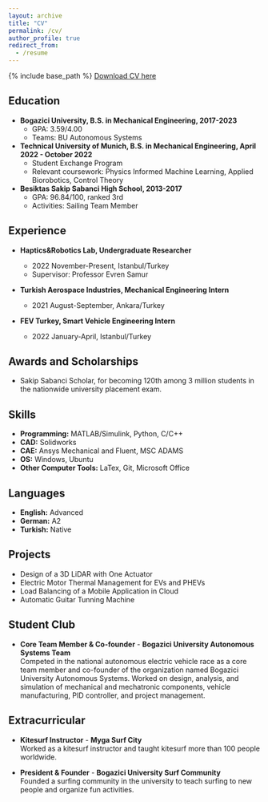 ```yaml
---
layout: archive
title: "CV"
permalink: /cv/
author_profile: true
redirect_from:
  - /resume
---
```

{% include base_path %}
<a href="/files/CV.pdf" download>Download CV here</a>

## Education
* **Bogazici University, B.S. in Mechanical Engineering, 2017-2023**
  * GPA: 3.59/4.00
  * Teams: BU Autonomous Systems
* **Technical University of Munich, B.S. in Mechanical Engineering, April 2022 - October 2022**
  * Student Exchange Program
  * Relevant coursework: Physics Informed Machine Learning, Applied Biorobotics, Control Theory
* **Besiktas Sakip Sabanci High School, 2013-2017**
  * GPA: 96.84/100, ranked 3rd  
  * Activities: Sailing Team Member

## Experience
* **Haptics&Robotics Lab, Undergraduate Researcher**
  * 2022 November-Present,    Istanbul/Turkey
  * Supervisor: Professor Evren Samur

* **Turkish Aerospace Industries, Mechanical Engineering Intern**
  * 2021 August-September,   Ankara/Turkey

* **FEV Turkey, Smart Vehicle Engineering Intern**
  * 2022 January-April,   Istanbul/Turkey

## Awards and Scholarships
* Sakip Sabanci Scholar, for becoming 120th among 3 million students in the nationwide university placement exam. 

## Skills
* **Programming:** MATLAB/Simulink, Python, C/C++
* **CAD:** Solidworks
* **CAE:** Ansys Mechanical and Fluent, MSC ADAMS
* **OS:** Windows, Ubuntu
* **Other Computer Tools:** LaTex, Git, Microsoft Office  

## Languages
* **English:** Advanced
* **German:**  A2
* **Turkish:**  Native

## Projects
<!-- * Temperature Control of an Oil Heater -->
* Design of a 3D LiDAR with One Actuator
* Electric Motor Thermal Management for EVs and PHEVs
* Load Balancing of a Mobile Application in Cloud
* Automatic Guitar Tunning Machine
<!-- * Autonomous Electric Car Competition -->

## Student Club
* **Core Team Member & Co-founder** - **Bogazici University Autonomous Systems Team** <br>
Competed in the national autonomous electric vehicle race as a core team member and co-founder of the organization named Bogazici University Autonomous Systems. Worked on design, analysis, and simulation of mechanical and mechatronic components, vehicle manufacturing, PID controller, and project management.

## Extracurricular
* **Kitesurf Instructor** - **Myga Surf City** <br>
Worked as a kitesurf instructor and taught kitesurf more than 100 people worldwide.

* **President & Founder** - **Bogazici University Surf Community** <br> 
Founded a surfing community in the university to teach surfing to new people and organize fun activities.
